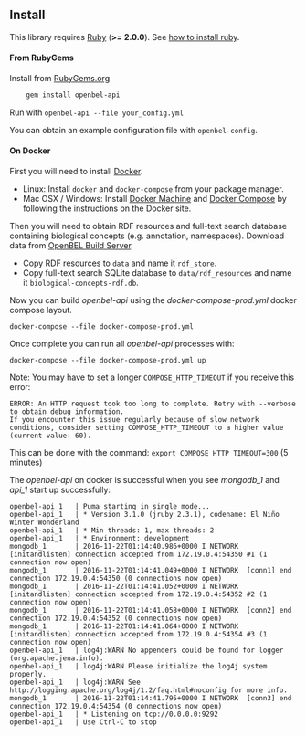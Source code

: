 ## Install

This library requires [Ruby](https://www.ruby-lang.org) (**>= 2.0.0**).  See [how to install ruby](https://github.com/OpenBEL/bel.rb/blob/master/INSTALL_RUBY.md).

#### From RubyGems

Install from [RubyGems.org](http://rubygems.org/gems/openbel-api)

```bash
    gem install openbel-api
```

Run with `openbel-api --file your_config.yml`

You can obtain an example configuration file with `openbel-config`.

#### On Docker

First you will need to install [Docker](https://www.docker.com/).

- Linux: Install `docker` and `docker-compose` from your package manager.
- Mac OSX / Windows: Install [Docker Machine](https://docs.docker.com/machine/install-machine/) and
  [Docker Compose](https://docs.docker.com/compose/install/) by following the instructions on the Docker site.

Then you will need to obtain RDF resources and full-text search database containing
biological concepts (e.g. annotation, namespaces). Download data from
[OpenBEL Build Server](https://build.openbel.org/browse/OR).

- Copy RDF resources to `data` and name it `rdf_store`.
- Copy full-text search SQLite database to `data/rdf_resources` and name it `biological-concepts-rdf.db`.

Now you can build *openbel-api* using the *docker-compose-prod.yml* docker compose
layout.

`docker-compose --file docker-compose-prod.yml`

Once complete you can run all *openbel-api* processes with:

`docker-compose --file docker-compose-prod.yml up`

Note: You may have to set a longer `COMPOSE_HTTP_TIMEOUT` if you receive this error:

```
ERROR: An HTTP request took too long to complete. Retry with --verbose to obtain debug information.
If you encounter this issue regularly because of slow network conditions, consider setting COMPOSE_HTTP_TIMEOUT to a higher value (current value: 60).
```

This can be done with the command: `export COMPOSE_HTTP_TIMEOUT=300` (5 minutes)

The *openbel-api* on docker is successful when you see *mongodb_1* and *api_1* start up
successfully:

```
openbel-api_1   | Puma starting in single mode...
openbel-api_1   | * Version 3.1.0 (jruby 2.3.1), codename: El Niño Winter Wonderland
openbel-api_1   | * Min threads: 1, max threads: 2
openbel-api_1   | * Environment: development
mongodb_1       | 2016-11-22T01:14:40.986+0000 I NETWORK  [initandlisten] connection accepted from 172.19.0.4:54350 #1 (1 connection now open)
mongodb_1       | 2016-11-22T01:14:41.049+0000 I NETWORK  [conn1] end connection 172.19.0.4:54350 (0 connections now open)
mongodb_1       | 2016-11-22T01:14:41.052+0000 I NETWORK  [initandlisten] connection accepted from 172.19.0.4:54352 #2 (1 connection now open)
mongodb_1       | 2016-11-22T01:14:41.058+0000 I NETWORK  [conn2] end connection 172.19.0.4:54352 (0 connections now open)
mongodb_1       | 2016-11-22T01:14:41.064+0000 I NETWORK  [initandlisten] connection accepted from 172.19.0.4:54354 #3 (1 connection now open)
openbel-api_1   | log4j:WARN No appenders could be found for logger (org.apache.jena.info).
openbel-api_1   | log4j:WARN Please initialize the log4j system properly.
openbel-api_1   | log4j:WARN See http://logging.apache.org/log4j/1.2/faq.html#noconfig for more info.
mongodb_1       | 2016-11-22T01:14:41.795+0000 I NETWORK  [conn3] end connection 172.19.0.4:54354 (0 connections now open)
openbel-api_1   | * Listening on tcp://0.0.0.0:9292
openbel-api_1   | Use Ctrl-C to stop
```
